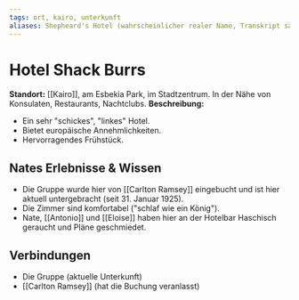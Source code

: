 ```yaml
---
tags: ort, kairo, unterkunft
aliases: Shepheard's Hotel (wahrscheinlicher realer Name, Transkript sagt "Shack Burrs")
---
```

# Hotel Shack Burrs

**Standort:** [[Kairo]], am Esbekia Park, im Stadtzentrum. In der Nähe von Konsulaten, Restaurants, Nachtclubs.
**Beschreibung:**
*   Ein sehr "schickes", "linkes" Hotel.
*   Bietet europäische Annehmlichkeiten.
*   Hervorragendes Frühstück.

## Nates Erlebnisse & Wissen
*   Die Gruppe wurde hier von [[Carlton Ramsey]] eingebucht und ist hier aktuell untergebracht (seit 31. Januar 1925).
*   Die Zimmer sind komfortabel ("schlaf wie ein König").
*   Nate, [[Antonio]] und [[Eloise]] haben hier an der Hotelbar Haschisch geraucht und Pläne geschmiedet.

## Verbindungen
*   Die Gruppe (aktuelle Unterkunft)
*   [[Carlton Ramsey]] (hat die Buchung veranlasst)